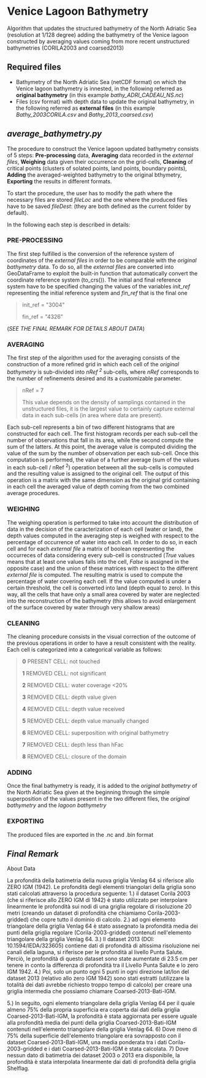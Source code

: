 # Venice Lagoon Bathymetry
Algorithm that updates the structured bathymetry of the North Adriatic Sea (resolution at 1/128 degree) adding the bathymetry of the Venice lagoon constructed by averaging values coming from more recent unstructured bathymetries (CORILA2003 and coarsed2013)

## Required files
 - Bathymetry of the North Adriatic Sea (netCDF format) on which the Venice lagoon bathymetry is innested, in the following referred as __original bathymetry__ (in this example _bathy_ADRI_CADEAU_NS.nc_)
 - Files (csv format) with depth data to update the original bathymetry, in the following referred as __external files__ (in this example _Bathy_2003CORILA.csv_ and _Bathy_2013_coarsed.csv_)

## _average_bathymetry.py_
The procedure to construct the Venice lagoon updated bathymetry consists of 5 steps: __Pre-processing__ data, __Averaging__ data recorded in the _external files_, __Weighing__ data given their occurrence on the grid-cells, __Cleaning__ of critical points (clusters of solated points, land points, boundary points), __Adding__ the averaged-weighted bathymetry to the original bthymetry, __Exporting__ the results in different formats.

To start the procedure, the user has to modify the path where the necessary files are stored _fileLoc_ and the one where the produced files have to be saved _fileDest_: (they are both defined as the current folder by default).

In the following each step is described in details:

### PRE-PROCESSING 
The first step fulfilled is the conversion of the reference system of coordinates of the _external files_ in order to be comparable with the _original bathymetry_ data. To do so, all the _external files_ are converted into GeoDataFrame to exploit the built-in function that automatically convert the coordinate reference system (to_crs()). The initial and final reference system have to be specified changing the values of the variables _init_ref_ representing the initial reference system and _fin_ref_ that is the final one

>init_ref = "3004"
>
>fin_ref = "4326"

(_SEE THE FINAL REMARK FOR DETAILS ABOUT DATA_)

### AVERAGING
The first step of the algorithm used for the averaging consists of the construction of a more refined grid in which each cell of the _original bathymetry_ is sub-divided into _nRef <sup>2</sup>_ sub-cells, where _nRef_ corresponds to the number of refinements desired and its a customizable parameter.

> nRef = 7 
> 
> This value depends on the density of samplings contained in the unstructured files, it is the largest value to certainly capture external data in each sub-cells (in area where data are present).

Each sub-cell represents a bin of two different histograms that are constructed for each cell. The first histogram records per each sub-cell the number of observations that fall in its area, while the second compute the sum of the latters. At this point, the average value is computed dividing the value of the sum by the number of observation per each sub-cell. Once this computation is performed, the value of a further average (sum of the values in each sub-cell / nRef <sup>2</sup>) operation between all the sub-cells is computed and the resulting value is assigned to the original cell. The output of this operation is a matrix with the same dimension as the original grid containing in each cell the averaged value of depth coming from the two combined average procedures.

### WEIGHING 
The weighing operation is performed to take into account the distribution of data in the decision of the caracterization of each cell (water or land), the depth values computed in the averaging step is weighed with respect to the percentage of occurrence of water into each cell. In order to do so, in each cell and for each _external file_ a matrix of boolean representing the occurreces of data considering every sub-cell is constructed (_True_ values means that at least one values falls into the cell, _False_ is assigned in the opposite case) and the union of these matrices with respect to the different _external file_ is computed. The resulting matrix is used to compute the percentage of water covering each cell. If the value computed is under a certain threshold, the cell is converted into land (depth equal to zero). In this way, all the cells that have only a small area covered by water are neglected into the reconstruction of the bathymetry (this allows to avoid enlargement of the surface covered by water through very shallow areas)

### CLEANING
The cleaning procedure consists in the visual correction of the outcome of the previous operations in order to have a result consistent with the reality.
Each cell is categorized into a categorical variable as follows:

>**0**  PRESENT CELL: not touched
>
>**1**  REMOVED CELL: not significant
>
>**2**  REMOVED CELL: water coverage <20%
>
>**3**  REMOVED CELL: depth value given
>
>**4** REMOVED CELL: depth value received
>
>**5** REMOVED CELL: depth value manually changed
>
>**6** REMOVED CELL: superposition with original bathymetry
>
>**7** REMOVED CELL: depth less than hFac
>
>**8** REMOVED CELL: closure of the domain 

###

### ADDING
Once the final bathymetry is ready, it is added to the _original bathymetry_ of the North Adriatic Sea given at the beginning through the simple superposition of the values present in the two different files, the _original bathymetry_ and the _lagoon bathymetry_

### EXPORTING
The produced files are exported in the .nc and .bin format

## _Final Remark_
About Data


La profondità della batimetria della nuova griglia Venlag 64 si riferisce allo ZERO IGM (1942). Le profondità degli elementi triangolari della griglia sono stati calcolati attraverso la procedura seguente:
1.) il dataset Corila 2003 (che si riferisce allo ZERO IGM di 1942) è stato utilizzato per interpolare linearmente le profondità sui nodi di una griglia regolare di risoluzione 20 metri (creando un dataset di profondità che chiamiamo Corila-2003-gridded) che copre tutto il dominio di calcolo.
2.) ad ogni elemento triangolare della griglia Venlag 64 è stato assegnato la profondità media dei punti della griglia regolare (Corila-2003-gridded) contenuti nell'elemento triangolare della griglia Venlag 64.
3.) Il dataset 2013 (DOI: 10.1594/IEDA/323605) contiene dati di profondità di altissima risoluzione nei canali della laguna, si riferisce per le profondità al livello Punta Salute. Perciò, le profondità di questo dataset sono state aumentate di 23.5 cm per tenere in conto la differenza di profondità tra il Livello Punta Salute e lo zero IGM 1942.
4.) Poi, solo un punto ogni 5 punti in ogni direzione lat/lon del dataset 2013 (relativo allo zero IGM 1942) sono stati estratti (utilizzare la totalità dei dati avrebbe richiesto troppo tempo di calcolo) per creare una griglia intermedia che possiamo chiamare Coarsed-2013-Bati-IGM.

5.) In seguito, ogni elemento triangolare della griglia Venlag 64 per il quale almeno 75% della propria superficia era coperta dai dati della griglia Coarsed-2013-Bati-IGM, la profondità è stata aggiornata per essere uguale alla profondità media dei punti della griglia Coarsed-2013-Bati-IGM contenuti nell'elemento triangolare della griglia Venlag 64. 
6) Dove meno di 75% della superficie dell'elemento triangolare era sovrapposto con il dataset Coarsed-2013-Bati-IGM, una media ponderata tra i dati Corila-2003-gridded e i dati Coarsed-2013-Bati-IGM è stata calcolata.
7) Dove nessun dato di batimetria dei dataset 2003 o 2013 era disponibile, la profondità è stata interpolata linearmente dai dati di profondità della griglia Shelflag.

